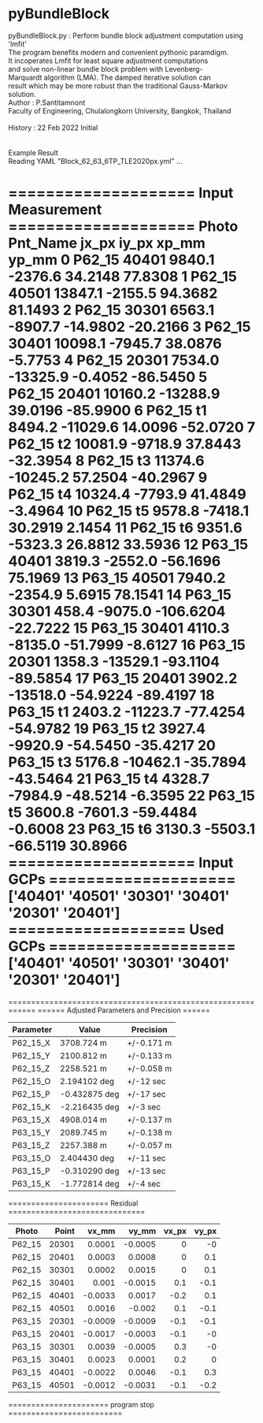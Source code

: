 # pyBundleBlock

pyBundleBlock.py : Perform bundle block adjustment computation using 'lmfit'</br>
        The program benefits modern and convenient  pythonic paramdigm.</br>
        It incoperates Lmfit for least square adjustment computations</br>
        and solve non-linear bundle block problem with Levenberg-</br>
        Marquardt algorithm (LMA). The damped iterative solution can</br>
        result which may be more robust than the traditional Gauss-Markov</br>
        solution.</br>
Author   : P.Santitamnont</br>
           Faculty of Engineering, Chulalongkorn University, Bangkok, Thailand</br>
</br>
History  : 22 Feb 2022  Initial</br>
</br>
</br>
Example Result</br>
Reading YAML "Block_62_63_6TP_TLE2020px.yml" ...</br>

==================== Input Measurement ====================
     Photo Pnt_Name    jx_px    iy_px     xp_mm    yp_mm
0   P62_15    40401   9840.1  -2376.6   34.2148  77.8308
1   P62_15    40501  13847.1  -2155.5   94.3682  81.1493
2   P62_15    30301   6563.1  -8907.7  -14.9802 -20.2166
3   P62_15    30401  10098.1  -7945.7   38.0876  -5.7753
4   P62_15    20301   7534.0 -13325.9   -0.4052 -86.5450
5   P62_15    20401  10160.2 -13288.9   39.0196 -85.9900
6   P62_15       t1   8494.2 -11029.6   14.0096 -52.0720
7   P62_15       t2  10081.9  -9718.9   37.8443 -32.3954
8   P62_15       t3  11374.6 -10245.2   57.2504 -40.2967
9   P62_15       t4  10324.4  -7793.9   41.4849  -3.4964
10  P62_15       t5   9578.8  -7418.1   30.2919   2.1454
11  P62_15       t6   9351.6  -5323.3   26.8812  33.5936
12  P63_15    40401   3819.3  -2552.0  -56.1696  75.1969
13  P63_15    40501   7940.2  -2354.9    5.6915  78.1541
14  P63_15    30301    458.4  -9075.0 -106.6204 -22.7222
15  P63_15    30401   4110.3  -8135.0  -51.7999  -8.6127
16  P63_15    20301   1358.3 -13529.1  -93.1104 -89.5854
17  P63_15    20401   3902.2 -13518.0  -54.9224 -89.4197
18  P63_15       t1   2403.2 -11223.7  -77.4254 -54.9782
19  P63_15       t2   3927.4  -9920.9  -54.5450 -35.4217
20  P63_15       t3   5176.8 -10462.1  -35.7894 -43.5464
21  P63_15       t4   4328.7  -7984.9  -48.5214  -6.3595
22  P63_15       t5   3600.8  -7601.3  -59.4484  -0.6008
23  P63_15       t6   3130.3  -5503.1  -66.5119  30.8966
==================== Input GCPs ====================
['40401' '40501' '30301' '30401' '20301' '20401']
=================== Used GCPs ====================
['40401' '40501' '30301' '30401' '20301' '20401']
====================================================
============================================================
====== Adjusted Parameters and Precision ======
<table>
<thead>
<tr><th>Parameter  </th><th>Value        </th><th>Precision  </th></tr>
</thead>
<tbody>
<tr><td>P62_15_X   </td><td>3708.724 m   </td><td>+/-0.171 m </td></tr>
<tr><td>P62_15_Y   </td><td>2100.812 m   </td><td>+/-0.133 m </td></tr>
<tr><td>P62_15_Z   </td><td>2258.521 m   </td><td>+/-0.058 m </td></tr>
<tr><td>P62_15_O   </td><td>2.194102 deg </td><td>+/-12 sec  </td></tr>
<tr><td>P62_15_P   </td><td>-0.432875 deg</td><td>+/-17 sec  </td></tr>
<tr><td>P62_15_K   </td><td>-2.216435 deg</td><td>+/-3 sec   </td></tr>
<tr><td>P63_15_X   </td><td>4908.014 m   </td><td>+/-0.137 m </td></tr>
<tr><td>P63_15_Y   </td><td>2089.745 m   </td><td>+/-0.138 m </td></tr>
<tr><td>P63_15_Z   </td><td>2257.388 m   </td><td>+/-0.057 m </td></tr>
<tr><td>P63_15_O   </td><td>2.404430 deg </td><td>+/-11 sec  </td></tr>
<tr><td>P63_15_P   </td><td>-0.310290 deg</td><td>+/-13 sec  </td></tr>
<tr><td>P63_15_K   </td><td>-1.772814 deg</td><td>+/-4 sec   </td></tr>
</tbody>
</table>
====================== Residual ==============================
<table>
<thead>
<tr><th>Photo  </th><th style="text-align: right;">     Point</th><th style="text-align: right;">  vx_mm</th><th style="text-align: right;">  vy_mm</th><th style="text-align: right;">  vx_px</th><th style="text-align: right;">  vy_px</th></tr>
</thead>
<tbody>
<tr><td>P62_15 </td><td style="text-align: right;">20301     </td><td style="text-align: right;"> 0.0001</td><td style="text-align: right;">-0.0005</td><td style="text-align: right;">    0  </td><td style="text-align: right;">   -0  </td></tr>
<tr><td>P62_15 </td><td style="text-align: right;">20401     </td><td style="text-align: right;"> 0.0003</td><td style="text-align: right;"> 0.0008</td><td style="text-align: right;">    0  </td><td style="text-align: right;">    0.1</td></tr>
<tr><td>P62_15 </td><td style="text-align: right;">30301     </td><td style="text-align: right;"> 0.0002</td><td style="text-align: right;"> 0.0015</td><td style="text-align: right;">    0  </td><td style="text-align: right;">    0.1</td></tr>
<tr><td>P62_15 </td><td style="text-align: right;">30401     </td><td style="text-align: right;"> 0.001 </td><td style="text-align: right;">-0.0015</td><td style="text-align: right;">    0.1</td><td style="text-align: right;">   -0.1</td></tr>
<tr><td>P62_15 </td><td style="text-align: right;">40401     </td><td style="text-align: right;">-0.0033</td><td style="text-align: right;"> 0.0017</td><td style="text-align: right;">   -0.2</td><td style="text-align: right;">    0.1</td></tr>
<tr><td>P62_15 </td><td style="text-align: right;">40501     </td><td style="text-align: right;"> 0.0016</td><td style="text-align: right;">-0.002 </td><td style="text-align: right;">    0.1</td><td style="text-align: right;">   -0.1</td></tr>
<tr><td>P63_15 </td><td style="text-align: right;">20301     </td><td style="text-align: right;">-0.0009</td><td style="text-align: right;">-0.0009</td><td style="text-align: right;">   -0.1</td><td style="text-align: right;">   -0.1</td></tr>
<tr><td>P63_15 </td><td style="text-align: right;">20401     </td><td style="text-align: right;">-0.0017</td><td style="text-align: right;">-0.0003</td><td style="text-align: right;">   -0.1</td><td style="text-align: right;">   -0  </td></tr>
<tr><td>P63_15 </td><td style="text-align: right;">30301     </td><td style="text-align: right;"> 0.0039</td><td style="text-align: right;">-0.0005</td><td style="text-align: right;">    0.3</td><td style="text-align: right;">   -0  </td></tr>
<tr><td>P63_15 </td><td style="text-align: right;">30401     </td><td style="text-align: right;"> 0.0023</td><td style="text-align: right;"> 0.0001</td><td style="text-align: right;">    0.2</td><td style="text-align: right;">    0  </td></tr>
<tr><td>P63_15 </td><td style="text-align: right;">40401     </td><td style="text-align: right;">-0.0022</td><td style="text-align: right;"> 0.0046</td><td style="text-align: right;">   -0.1</td><td style="text-align: right;">    0.3</td></tr>
<tr><td>P63_15 </td><td style="text-align: right;">40501     </td><td style="text-align: right;">-0.0012</td><td style="text-align: right;">-0.0031</td><td style="text-align: right;">   -0.1</td><td style="text-align: right;">   -0.2</td></tr>
</tbody>
</table>
====================== program stop =========================
